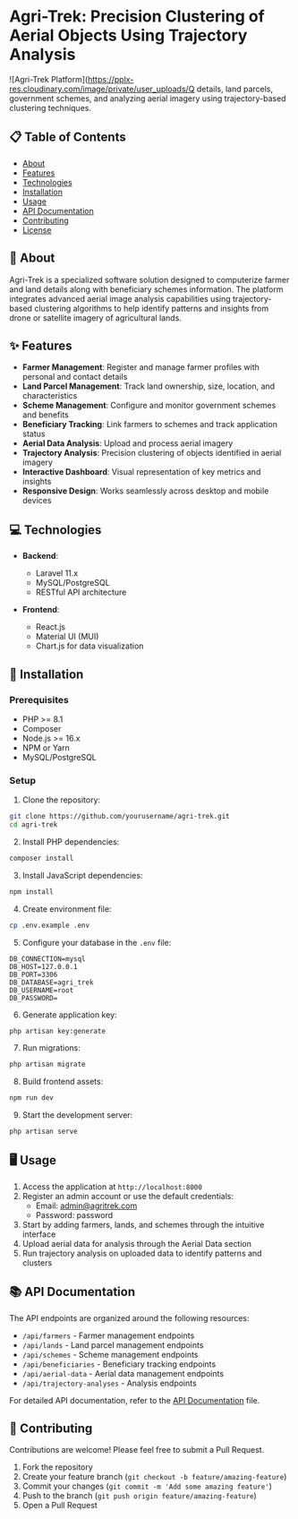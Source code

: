 # Agri-Trek: Precision Clustering of Aerial Objects Using Trajectory Analysis

![Agri-Trek Platform](https://pplx-res.cloudinary.com/image/private/user_uploads/Q details, land parcels, government schemes, and analyzing aerial imagery using trajectory-based clustering techniques.

## 📋 Table of Contents

- [About](#about)
- [Features](#features)
- [Technologies](#technologies)
- [Installation](#installation)
- [Usage](#usage)
- [API Documentation](#api-documentation)
- [Contributing](#contributing)
- [License](#license)

## 🌾 About

Agri-Trek is a specialized software solution designed to computerize farmer and land details along with beneficiary schemes information. The platform integrates advanced aerial image analysis capabilities using trajectory-based clustering algorithms to help identify patterns and insights from drone or satellite imagery of agricultural lands.

## ✨ Features

- **Farmer Management**: Register and manage farmer profiles with personal and contact details
- **Land Parcel Management**: Track land ownership, size, location, and characteristics
- **Scheme Management**: Configure and monitor government schemes and benefits
- **Beneficiary Tracking**: Link farmers to schemes and track application status
- **Aerial Data Analysis**: Upload and process aerial imagery
- **Trajectory Analysis**: Precision clustering of objects identified in aerial imagery
- **Interactive Dashboard**: Visual representation of key metrics and insights
- **Responsive Design**: Works seamlessly across desktop and mobile devices

## 💻 Technologies

- **Backend**:
  - Laravel 11.x
  - MySQL/PostgreSQL
  - RESTful API architecture

- **Frontend**:
  - React.js
  - Material UI (MUI)
  - Chart.js for data visualization

## 🚀 Installation

### Prerequisites

- PHP >= 8.1
- Composer
- Node.js >= 16.x
- NPM or Yarn
- MySQL/PostgreSQL

### Setup

1. Clone the repository:
```bash
git clone https://github.com/yourusername/agri-trek.git
cd agri-trek
```

2. Install PHP dependencies:
```bash
composer install
```

3. Install JavaScript dependencies:
```bash
npm install
```

4. Create environment file:
```bash
cp .env.example .env
```

5. Configure your database in the `.env` file:
```
DB_CONNECTION=mysql
DB_HOST=127.0.0.1
DB_PORT=3306
DB_DATABASE=agri_trek
DB_USERNAME=root
DB_PASSWORD=
```

6. Generate application key:
```bash
php artisan key:generate
```

7. Run migrations:
```bash
php artisan migrate
```

8. Build frontend assets:
```bash
npm run dev
```

9. Start the development server:
```bash
php artisan serve
```

## 🖥️ Usage

1. Access the application at `http://localhost:8000`
2. Register an admin account or use the default credentials:
   - Email: admin@agritrek.com
   - Password: password
3. Start by adding farmers, lands, and schemes through the intuitive interface
4. Upload aerial data for analysis through the Aerial Data section
5. Run trajectory analysis on uploaded data to identify patterns and clusters

## 📚 API Documentation

The API endpoints are organized around the following resources:

- `/api/farmers` - Farmer management endpoints
- `/api/lands` - Land parcel management endpoints
- `/api/schemes` - Scheme management endpoints
- `/api/beneficiaries` - Beneficiary tracking endpoints
- `/api/aerial-data` - Aerial data management endpoints
- `/api/trajectory-analyses` - Analysis endpoints

For detailed API documentation, refer to the [API Documentation](docs/api.md) file.

## 🤝 Contributing

Contributions are welcome! Please feel free to submit a Pull Request.

1. Fork the repository
2. Create your feature branch (`git checkout -b feature/amazing-feature`)
3. Commit your changes (`git commit -m 'Add some amazing feature'`)
4. Push to the branch (`git push origin feature/amazing-feature`)
5. Open a Pull Request



